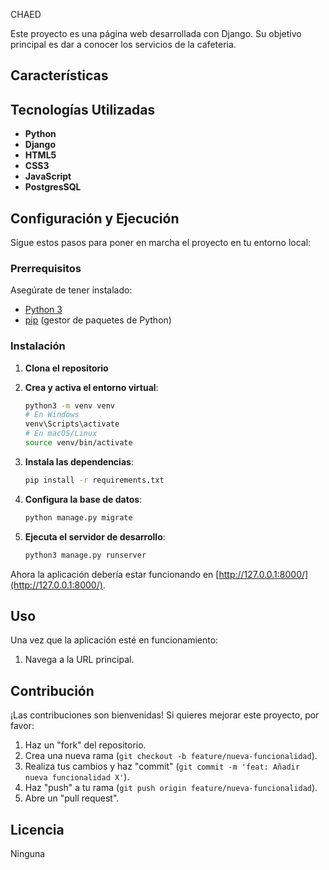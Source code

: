 CHAED

Este proyecto es una página web desarrollada con Django. Su objetivo principal es dar a conocer los servicios de la cafeteria.
## Características


## Tecnologías Utilizadas
* **Python** 
* **Django** 
* **HTML5**
* **CSS3** 
* **JavaScript**
* **PostgresSQL**

  
## Configuración y Ejecución

Sigue estos pasos para poner en marcha el proyecto en tu entorno local:

### Prerrequisitos

Asegúrate de tener instalado:
* [Python 3](https://www.python.org/downloads/)
* [pip](https://pip.pypa.io/en/stable/installation/) (gestor de paquetes de Python)

### Instalación
1.  **Clona el repositorio**
2.  **Crea y activa el entorno virtual**:
    ```bash
    python3 -m venv venv
    # En Windows
    venv\Scripts\activate
    # En macOS/Linux
    source venv/bin/activate
    ```

3.  **Instala las dependencias**:
    ```bash
    pip install -r requirements.txt
    ```

4.  **Configura la base de datos**:
    ```bash
    python manage.py migrate
    ```

5.  **Ejecuta el servidor de desarrollo**:
    ```bash
    python3 manage.py runserver
    ```

Ahora la aplicación debería estar funcionando en [http://127.0.0.1:8000/](http://127.0.0.1:8000/).

## Uso

Una vez que la aplicación esté en funcionamiento:
1.  Navega a la URL principal.


## Contribución

¡Las contribuciones son bienvenidas! Si quieres mejorar este proyecto, por favor:
1.  Haz un "fork" del repositorio.
2.  Crea una nueva rama (`git checkout -b feature/nueva-funcionalidad`).
3.  Realiza tus cambios y haz "commit" (`git commit -m 'feat: Añadir nueva funcionalidad X'`).
4.  Haz "push" a tu rama (`git push origin feature/nueva-funcionalidad`).
5.  Abre un "pull request".

## Licencia
Ninguna
